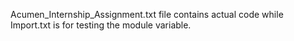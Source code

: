 Acumen_Internship_Assignment.txt file contains actual code while Import.txt is for testing the module variable.
